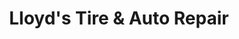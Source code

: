 ---
title: "Lloyd's Tire & Auto Repair"
url: /sandston/lloyds-tire-and-auto-repair/
shop: car repair
---